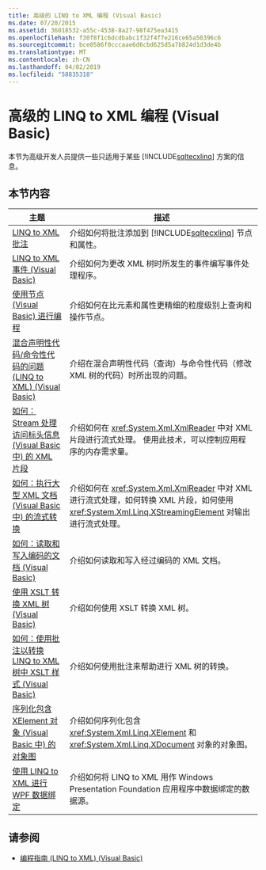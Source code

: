 ```yaml
---
title: 高级的 LINQ to XML 编程 (Visual Basic)
ms.date: 07/20/2015
ms.assetid: 36018532-a55c-4538-8a27-98f475ea3415
ms.openlocfilehash: f30f8f1c6dcdbabc1f32f4f7e216ce65a50396c6
ms.sourcegitcommit: bce0586f0cccaae6d6cbd625d5a7b824d1d3de4b
ms.translationtype: MT
ms.contentlocale: zh-CN
ms.lasthandoff: 04/02/2019
ms.locfileid: "58835318"
---
```

# <a name="advanced-linq-to-xml-programming-visual-basic"></a>高级的 LINQ to XML 编程 (Visual Basic)
本节为高级开发人员提供一些只适用于某些 [!INCLUDE[sqltecxlinq](~/includes/sqltecxlinq-md.md)] 方案的信息。  
  
## <a name="in-this-section"></a>本节内容  
  
|主题|描述|  
|-----------|-----------------|  
|[LINQ to XML 批注](../../../../visual-basic/programming-guide/concepts/linq/linq-to-xml-annotations.md)|介绍如何将批注添加到 [!INCLUDE[sqltecxlinq](~/includes/sqltecxlinq-md.md)] 节点和属性。|  
|[LINQ to XML 事件 (Visual Basic)](../../../../visual-basic/programming-guide/concepts/linq/linq-to-xml-events.md)|介绍如何为更改 XML 树时所发生的事件编写事件处理程序。|  
|[使用节点 (Visual Basic) 进行编程](../../../../visual-basic/programming-guide/concepts/linq/programming-with-nodes.md)|介绍如何在比元素和属性更精细的粒度级别上查询和操作节点。|  
|[混合声明性代码/命令性代码的问题 (LINQ to XML) (Visual Basic)](../../../../visual-basic/programming-guide/concepts/linq/mixed-declarative-code-imperative-code-bugs-linq-to-xml.md)|介绍在混合声明性代码（查询）与命令性代码（修改 XML 树的代码）时所出现的问题。|  
|[如何：Stream 处理访问标头信息 (Visual Basic 中) 的 XML 片段](../../../../visual-basic/programming-guide/concepts/linq/how-to-stream-xml-fragments-with-access-to-header-information.md)|介绍如何在 <xref:System.Xml.XmlReader> 中对 XML 片段进行流式处理。 使用此技术，可以控制应用程序的内存需求量。|  
|[如何：执行大型 XML 文档 (Visual Basic 中) 的流式转换](../../../../visual-basic/programming-guide/concepts/linq/how-to-perform-streaming-transform-of-large-xml-documents.md)|介绍如何在 <xref:System.Xml.XmlReader> 中对 XML 进行流式处理，如何转换 XML 片段，如何使用 <xref:System.Xml.Linq.XStreamingElement> 对输出进行流式处理。|  
|[如何：读取和写入编码的文档 (Visual Basic)](../../../../visual-basic/programming-guide/concepts/linq/how-to-read-and-write-an-encoded-document.md)|介绍如何读取和写入经过编码的 XML 文档。|  
|[使用 XSLT 转换 XML 树 (Visual Basic)](../../../../visual-basic/programming-guide/concepts/linq/using-xslt-to-transform-an-xml-tree.md)|介绍如何使用 XSLT 转换 XML 树。|  
|[如何：使用批注以转换 LINQ to XML 树中 XSLT 样式 (Visual Basic)](../../../../visual-basic/programming-guide/concepts/linq/how-to-use-annotation-trees-to-transform-linq-to-xml-trees-in-an-xslt-style.md)|介绍如何使用批注来帮助进行 XML 树的转换。|  
|[序列化包含 XElement 对象 (Visual Basic 中) 的对象图](../../../../visual-basic/programming-guide/concepts/linq/serializing-object-graphs-that-contain-xelement-objects.md)|介绍如何序列化包含 <xref:System.Xml.Linq.XElement> 和 <xref:System.Xml.Linq.XDocument> 对象的对象图。|  
|[使用 LINQ to XML 进行 WPF 数据绑定](/visualstudio/designers/wpf-data-binding-with-linq-to-xml)|介绍如何将 LINQ to XML 用作 Windows Presentation Foundation 应用程序中数据绑定的数据源。|  
  
## <a name="see-also"></a>请参阅

- [编程指南 (LINQ to XML) (Visual Basic)](../../../../visual-basic/programming-guide/concepts/linq/programming-guide-linq-to-xml.md)
